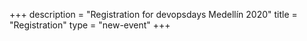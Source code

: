 +++
description = "Registration for devopsdays Medellín 2020"
title = "Registration"
type = "new-event"
+++
<!-- <div style="width:100%; text-align:left;">

Embed registration iframe/link/etc.
</div></div>
</div> -->
